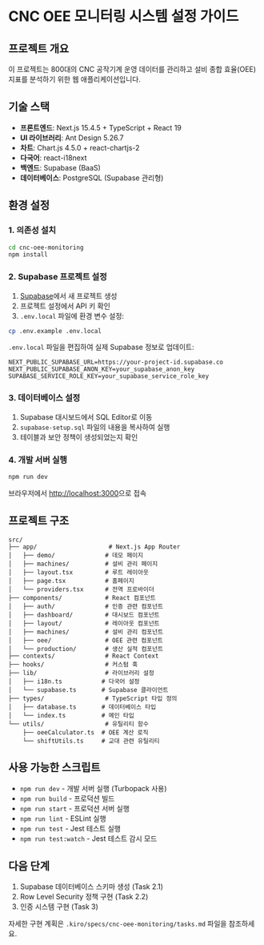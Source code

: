# CNC OEE 모니터링 시스템 설정 가이드

## 프로젝트 개요

이 프로젝트는 800대의 CNC 공작기계 운영 데이터를 관리하고 설비 종합 효율(OEE) 지표를 분석하기 위한 웹 애플리케이션입니다.

## 기술 스택

- **프론트엔드**: Next.js 15.4.5 + TypeScript + React 19
- **UI 라이브러리**: Ant Design 5.26.7
- **차트**: Chart.js 4.5.0 + react-chartjs-2
- **다국어**: react-i18next
- **백엔드**: Supabase (BaaS)
- **데이터베이스**: PostgreSQL (Supabase 관리형)

## 환경 설정

### 1. 의존성 설치

```bash
cd cnc-oee-monitoring
npm install
```

### 2. Supabase 프로젝트 설정

1. [Supabase](https://supabase.com)에서 새 프로젝트 생성
2. 프로젝트 설정에서 API 키 확인
3. `.env.local` 파일에 환경 변수 설정:

```bash
cp .env.example .env.local
```

`.env.local` 파일을 편집하여 실제 Supabase 정보로 업데이트:

```env
NEXT_PUBLIC_SUPABASE_URL=https://your-project-id.supabase.co
NEXT_PUBLIC_SUPABASE_ANON_KEY=your_supabase_anon_key
SUPABASE_SERVICE_ROLE_KEY=your_supabase_service_role_key
```

### 3. 데이터베이스 설정

1. Supabase 대시보드에서 SQL Editor로 이동
2. `supabase-setup.sql` 파일의 내용을 복사하여 실행
3. 테이블과 보안 정책이 생성되었는지 확인

### 4. 개발 서버 실행

```bash
npm run dev
```

브라우저에서 [http://localhost:3000](http://localhost:3000)으로 접속

## 프로젝트 구조

```
src/
├── app/                    # Next.js App Router
│   ├── demo/              # 데모 페이지
│   ├── machines/          # 설비 관리 페이지
│   ├── layout.tsx         # 루트 레이아웃
│   ├── page.tsx           # 홈페이지
│   └── providers.tsx      # 전역 프로바이더
├── components/            # React 컴포넌트
│   ├── auth/              # 인증 관련 컴포넌트
│   ├── dashboard/         # 대시보드 컴포넌트
│   ├── layout/            # 레이아웃 컴포넌트
│   ├── machines/          # 설비 관리 컴포넌트
│   ├── oee/               # OEE 관련 컴포넌트
│   └── production/        # 생산 실적 컴포넌트
├── contexts/              # React Context
├── hooks/                 # 커스텀 훅
├── lib/                   # 라이브러리 설정
│   ├── i18n.ts           # 다국어 설정
│   └── supabase.ts       # Supabase 클라이언트
├── types/                 # TypeScript 타입 정의
│   ├── database.ts       # 데이터베이스 타입
│   └── index.ts          # 메인 타입
└── utils/                 # 유틸리티 함수
    ├── oeeCalculator.ts  # OEE 계산 로직
    └── shiftUtils.ts     # 교대 관련 유틸리티
```

## 사용 가능한 스크립트

- `npm run dev` - 개발 서버 실행 (Turbopack 사용)
- `npm run build` - 프로덕션 빌드
- `npm run start` - 프로덕션 서버 실행
- `npm run lint` - ESLint 실행
- `npm run test` - Jest 테스트 실행
- `npm run test:watch` - Jest 테스트 감시 모드

## 다음 단계

1. Supabase 데이터베이스 스키마 생성 (Task 2.1)
2. Row Level Security 정책 구현 (Task 2.2)
3. 인증 시스템 구현 (Task 3)

자세한 구현 계획은 `.kiro/specs/cnc-oee-monitoring/tasks.md` 파일을 참조하세요.